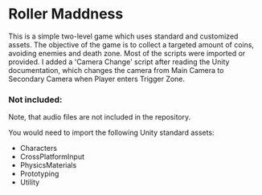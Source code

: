 # Roller Maddness

This is a simple two-level game which uses standard and customized assets. The objective of the game is to collect a targeted amount of coins, avoiding enemies and death zone.
Most of the scripts were imported or provided. I added a 'Camera Change' script after reading the Unity documentation, which changes the camera from Main Camera to Secondary Camera when Player enters Trigger Zone.

### Not included:

Note, that audio files are not included in the repository.

You would need to import the following Unity standard assets:
* Characters
* CrossPlatformInput
* PhysicsMaterials
* Prototyping
* Utility
